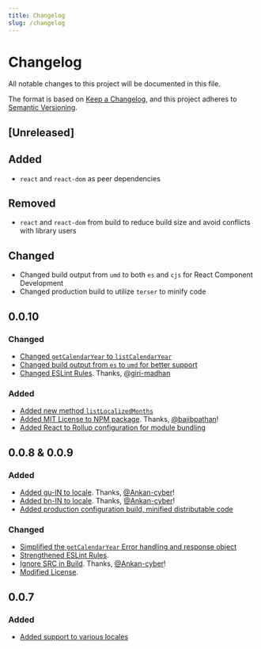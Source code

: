 ```yaml
---
title: Changelog
slug: /changelog
---
```


# Changelog

All notable changes to this project will be documented in this file.

The format is based on [Keep a Changelog](https://keepachangelog.com/en/1.0.0/), and this project adheres to [Semantic Versioning](https://semver.org/spec/v2.0.0.html).

## [Unreleased]


## Added
- `react` and `react-dom` as peer dependencies 

## Removed
- `react` and `react-dom` from build to reduce build size and avoid conflicts with library users

## Changed
- Changed build output from `umd` to both `es` and `cjs` for React Component Development
- Changed production build to utilize `terser` to minify code

## 0.0.10

### Changed
- [Changed `getCalendarYear` to `listCalendarYear`](https://github.com/9mbs/calendar-widgets/issues/130)
- [Changed build output from `es` to `umd` for better support](https://github.com/9mbs/calendar-widgets/issues/120)
- [Changed ESLint Rules](https://github.com/9mbs/calendar-widgets/issues/97). Thanks, [@giri-madhan](https://github.com/giri-madhan)

### Added
- [Added new method `listLocalizedMonths`](https://github.com/9mbs/calendar-widgets/issues/121)
- [Added MIT License to NPM package](https://github.com/9mbs/calendar-widgets/issues/125). Thanks, [@bajibpathan](https://github.com/bajibpathan)!
- [Added React to Rollup configuration for module bundling](https://github.com/9mbs/calendar-widgets/issues/121)

## 0.0.8 & 0.0.9

### Added 

- [Added gu-IN to locale](https://github.com/9mbs/calendar-widgets/pull/94). Thanks, [@Ankan-cyber](https://github.com/Ankan-cyber)!
- [Added bn-IN to locale](https://github.com/9mbs/calendar-widgets/pull/95). Thanks, [@Ankan-cyber](https://github.com/Ankan-cyber)!
- [Added production configuration build, minified distributable code](https://github.com/9mbs/calendar-widgets/issues/102)

### Changed

- [Simplified the `getCalendarYear` Error handling and response object](https://github.com/9mbs/calendar-widgets/issues/81)
- [Strengthened ESLint Rules](https://github.com/9mbs/calendar-widgets/issues/57).
- [Ignore SRC in Build](https://github.com/9mbs/calendar-widgets/issues/80). Thanks, [@Ankan-cyber](https://github.com/Ankan-cyber)!
- [Modified License](https://github.com/9mbs/calendar-widgets/issues/104).

## 0.0.7

### Added 

- [Added support to various locales](https://github.com/9mbs/calendar-widgets/issues/59)

